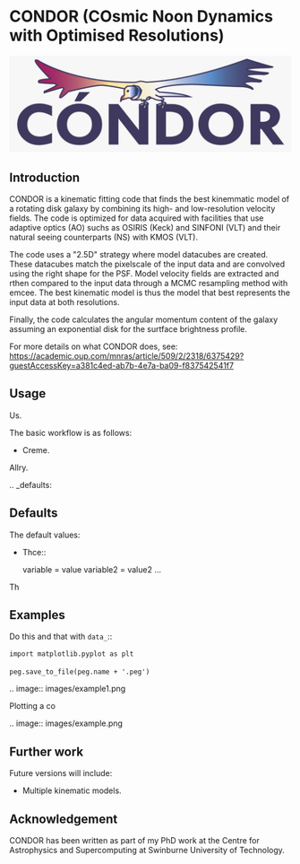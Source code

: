 # CONDOR (COsmic Noon Dynamics with Optimised Resolutions)

![logo](logo.jpeg)

Introduction
------------

CONDOR is a kinematic fitting code that finds the best kinemmatic model of a rotating disk galaxy by combining its high- and low-resolution velocity fields. The code is optimized for data acquired with facilities that use adaptive optics (AO) suchs as OSIRIS (Keck) and SINFONI (VLT) and their natural seeing counterparts (NS) with KMOS (VLT). 

The code uses a "2.5D" strategy where model datacubes are created. These datacubes match the pixelscale of the input data and are convolved using the right shape for the PSF. Model velocity fields are extracted and rthen compared to the input data through a MCMC resampling method with emcee. The best kinematic model is thus the model that best represents the input data at both resolutions.

Finally, the code calculates the angular momentum content of the galaxy assuming an exponential disk for the surtface brightness profile.

For more details on what CONDOR does, see: https://academic.oup.com/mnras/article/509/2/2318/6375429?guestAccessKey=a381c4ed-ab7b-4e7a-ba09-f837542541f7


Usage
-----

Us.

The basic workflow is as follows:

- Creme.

Allry.

.. _defaults:

Defaults
--------

The default values:

- Thce::

  variable = value
  variable2 = value2
  ...

Th

Examples
--------
Do this and that with ``data_``::

    import matplotlib.pyplot as plt

    peg.save_to_file(peg.name + '.peg')

.. image:: images/example1.png

Plotting a co

.. image:: images/example.png

Further work
------------

Future versions will include:

- Multiple kinematic models.

Acknowledgement
---------------
CONDOR has been written as part of my PhD work at the Centre for Astrophysics and Supercomputing at
Swinburne University of Technology.
